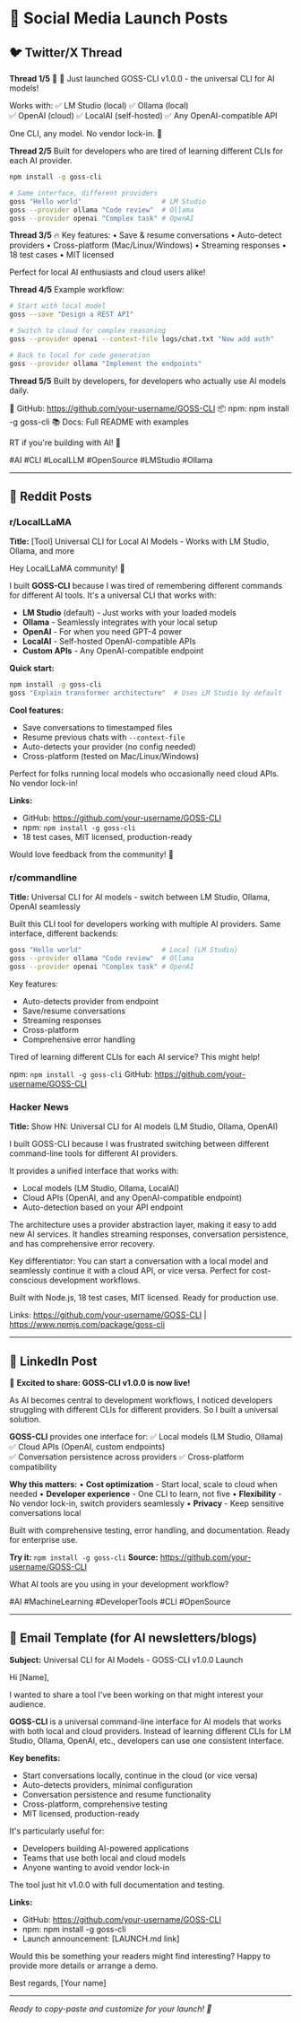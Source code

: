 # 📱 Social Media Launch Posts

## 🐦 Twitter/X Thread

**Thread 1/5** 🧵
🚀 Just launched GOSS-CLI v1.0.0 - the universal CLI for AI models!

Works with:
✅ LM Studio (local)
✅ Ollama (local)  
✅ OpenAI (cloud)
✅ LocalAI (self-hosted)
✅ Any OpenAI-compatible API

One CLI, any model. No vendor lock-in. 🔗

**Thread 2/5**
Built for developers who are tired of learning different CLIs for each AI provider.

```bash
npm install -g goss-cli

# Same interface, different providers
goss "Hello world"                    # LM Studio
goss --provider ollama "Code review"  # Ollama  
goss --provider openai "Complex task" # OpenAI
```

**Thread 3/5**
🔥 Key features:
• Save & resume conversations
• Auto-detect providers
• Cross-platform (Mac/Linux/Windows)
• Streaming responses
• 18 test cases
• MIT licensed

Perfect for local AI enthusiasts and cloud users alike!

**Thread 4/5**
Example workflow:
```bash
# Start with local model
goss --save "Design a REST API"

# Switch to cloud for complex reasoning  
goss --provider openai --context-file logs/chat.txt "Now add auth"

# Back to local for code generation
goss --provider ollama "Implement the endpoints"
```

**Thread 5/5**
Built by developers, for developers who actually use AI models daily.

🔗 GitHub: https://github.com/your-username/GOSS-CLI
📦 npm: npm install -g goss-cli
📚 Docs: Full README with examples

RT if you're building with AI! 🤖

#AI #CLI #LocalLLM #OpenSource #LMStudio #Ollama

---

## 📝 Reddit Posts

### r/LocalLLaMA
**Title:** [Tool] Universal CLI for Local AI Models - Works with LM Studio, Ollama, and more

Hey LocalLLaMA community! 👋

I built **GOSS-CLI** because I was tired of remembering different commands for different AI tools. It's a universal CLI that works with:

- **LM Studio** (default) - Just works with your loaded models
- **Ollama** - Seamlessly integrates with your local setup
- **OpenAI** - For when you need GPT-4 power
- **LocalAI** - Self-hosted OpenAI-compatible APIs
- **Custom APIs** - Any OpenAI-compatible endpoint

**Quick start:**
```bash
npm install -g goss-cli
goss "Explain transformer architecture"  # Uses LM Studio by default
```

**Cool features:**
- Save conversations to timestamped files
- Resume previous chats with `--context-file`
- Auto-detects your provider (no config needed)
- Cross-platform (tested on Mac/Linux/Windows)

Perfect for folks running local models who occasionally need cloud APIs. No vendor lock-in!

**Links:**
- GitHub: https://github.com/your-username/GOSS-CLI  
- npm: `npm install -g goss-cli`
- 18 test cases, MIT licensed, production-ready

Would love feedback from the community! 🚀

### r/commandline  
**Title:** Universal CLI for AI models - switch between LM Studio, Ollama, OpenAI seamlessly

Built this CLI tool for developers working with multiple AI providers. Same interface, different backends:

```bash
goss "Hello world"                    # Local (LM Studio)
goss --provider ollama "Code review"  # Ollama
goss --provider openai "Complex task" # OpenAI
```

Key features:
- Auto-detects provider from endpoint
- Save/resume conversations
- Streaming responses
- Cross-platform
- Comprehensive error handling

Tired of learning different CLIs for each AI service? This might help!

npm: `npm install -g goss-cli`
GitHub: https://github.com/your-username/GOSS-CLI

### Hacker News
**Title:** Show HN: Universal CLI for AI models (LM Studio, Ollama, OpenAI)

I built GOSS-CLI because I was frustrated switching between different command-line tools for different AI providers. 

It provides a unified interface that works with:
- Local models (LM Studio, Ollama, LocalAI)
- Cloud APIs (OpenAI, and any OpenAI-compatible endpoint)
- Auto-detection based on your API endpoint

The architecture uses a provider abstraction layer, making it easy to add new AI services. It handles streaming responses, conversation persistence, and has comprehensive error recovery.

Key differentiator: You can start a conversation with a local model and seamlessly continue it with a cloud API, or vice versa. Perfect for cost-conscious development workflows.

Built with Node.js, 18 test cases, MIT licensed. Ready for production use.

Links: https://github.com/your-username/GOSS-CLI | https://www.npmjs.com/package/goss-cli

---

## 💼 LinkedIn Post

🚀 **Excited to share: GOSS-CLI v1.0.0 is now live!**

As AI becomes central to development workflows, I noticed developers struggling with different CLIs for different providers. So I built a universal solution.

**GOSS-CLI** provides one interface for:
✅ Local models (LM Studio, Ollama)
✅ Cloud APIs (OpenAI, custom endpoints)  
✅ Conversation persistence across providers
✅ Cross-platform compatibility

**Why this matters:**
• **Cost optimization** - Start local, scale to cloud when needed
• **Developer experience** - One CLI to learn, not five
• **Flexibility** - No vendor lock-in, switch providers seamlessly
• **Privacy** - Keep sensitive conversations local

Built with comprehensive testing, error handling, and documentation. Ready for enterprise use.

**Try it:** `npm install -g goss-cli`
**Source:** https://github.com/your-username/GOSS-CLI

What AI tools are you using in your development workflow? 

#AI #MachineLearning #DeveloperTools #CLI #OpenSource

---

## 📧 Email Template (for AI newsletters/blogs)

**Subject:** Universal CLI for AI Models - GOSS-CLI v1.0.0 Launch

Hi [Name],

I wanted to share a tool I've been working on that might interest your audience.

**GOSS-CLI** is a universal command-line interface for AI models that works with both local and cloud providers. Instead of learning different CLIs for LM Studio, Ollama, OpenAI, etc., developers can use one consistent interface.

**Key benefits:**
- Start conversations locally, continue in the cloud (or vice versa)
- Auto-detects providers, minimal configuration
- Conversation persistence and resume functionality  
- Cross-platform, comprehensive testing
- MIT licensed, production-ready

It's particularly useful for:
- Developers building AI-powered applications
- Teams that use both local and cloud models
- Anyone wanting to avoid vendor lock-in

The tool just hit v1.0.0 with full documentation and testing.

**Links:**
- GitHub: https://github.com/your-username/GOSS-CLI
- npm: npm install -g goss-cli
- Launch announcement: [LAUNCH.md link]

Would this be something your readers might find interesting? Happy to provide more details or arrange a demo.

Best regards,
[Your name]

---

*Ready to copy-paste and customize for your launch! 🚀*